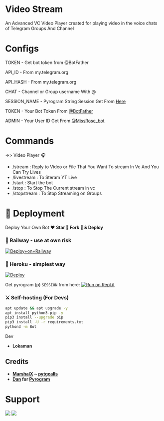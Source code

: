 # Video Stream
An Advanced VC Video Player created for playing video in the voice chats of Telegram Groups And Channel

# Configs
TOKEN - Get bot token from @BotFather

API_ID - From my.telegram.org

API_HASH - From my.telegram.org

CHAT - Channel or Group username With @

SESSION_NAME - Pyrogram String Session Get From [Here](https://replit.com/@SpEcHiDe/GenerateStringSession?v=1) 

TOKEN - Your Bot Token From [@BotFather](https://t.me/BotFather) 

ADMIN - Your User ID Get From [@MissRose_bot](https://t.me/MissRose_bot) 

# Commands
=>> Video Player 🎧
- /stream : Reply to Video or File That You Want To stream In Vc And You Can Try Lives
- /livestream  : To Steram YT Live
- /start : Start the bot
- /stop : To Stop The Current stream in vc
- /stopstream : To Stop Streaming on Groups

# 🚀 Deployment

Deploy Your Own Bot ♥️ **Star 🌟 Fork 🍴 & Deploy**

### 💜 Railway - use at own risk

[![Deploy+on+Railway](https://railway.app/button.svg)](https://railway.app/new/template?template=https://github.com/lntechnical2/videostream&envs=CHAT,SESSION_NAME,API_ID,API_HASH,TOKEN,ADMIN)

### 💜 Heroku - simplest way

[![Deploy](https://www.herokucdn.com/deploy/button.svg)](https://heroku.com/deploy?template=https://github.com/Ryukiiyo/videostream)

Get pyrogram (p)  `SESSION` from here:
[![Run on Repl.it](https://repl.it/badge/github/SpEcHiDe/GenerateStringSession)](https://repl.it/@SpEcHiDe/GenerateStringSession)

### ⚔ Self-hosting (For Devs) 
```sh
apt update && apt upgrade -y
apt install python3-pip -y
pip3 install --upgrade pip
pip3 install -U -r requirements.txt
python3 -m Bot

```
 Dev
- **Lokaman**

## Credits

- **[MarshalX](https://github.com/MarshalX) ~ [pytgcalls](https://github.com/MarshalX/tgcalls)**
- **[Dan](https://github.com/delivrance) for [Pyrogram](https://github.com/pyrogram/pyrogram)**

# Support 

<a href="https://t.me/lntechnicalgroup"><img src="https://img.shields.io/badge/Support_Group-2cb6e0?style=for-the-badge&logo=telegram&logoColor=white"></a> <a href="https://t.me/lntechnical"><img src="https://img.shields.io/badge/Updates_Channel-2cb6e0?style=for-the-badge&logo=telegram&logoColor=white"></a>



